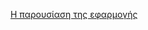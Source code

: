 [Η παρουσίαση της εφαρμογής](https://github.com/Asinapis13/3-/blob/main/3%CE%B7%20%CE%93%CE%95%20%CF%80%CE%B1%CF%81%CE%BF%CF%85%CF%83%CE%AF%CE%B1%CF%83%CE%B7.pdf)
